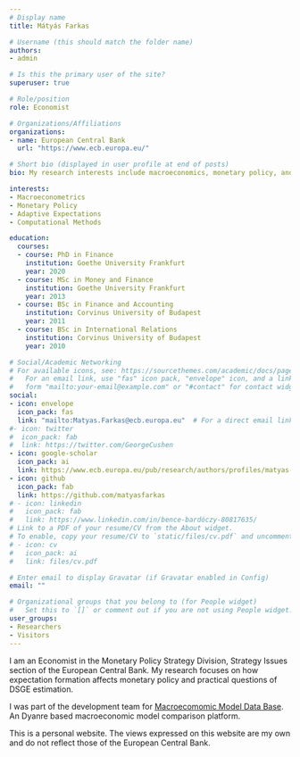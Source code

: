 ```yaml
---
# Display name
title: Mátyás Farkas

# Username (this should match the folder name)
authors:
- admin

# Is this the primary user of the site?
superuser: true

# Role/position
role: Economist

# Organizations/Affiliations
organizations:
- name: European Central Bank
  url: "https://www.ecb.europa.eu/"

# Short bio (displayed in user profile at end of posts)
bio: My research interests include macroeconomics, monetary policy, and econometrics.

interests:
- Macroeconometrics
- Monetary Policy
- Adaptive Expectations
- Computational Methods

education:
  courses:
  - course: PhD in Finance
    institution: Goethe University Frankfurt
    year: 2020
  - course: MSc in Money and Finance
    institution: Goethe University Frankfurt
    year: 2013
  - course: BSc in Finance and Accounting
    institution: Corvinus University of Budapest
    year: 2011
  - course: BSc in International Relations
    institution: Corvinus University of Budapest
    year: 2010

# Social/Academic Networking
# For available icons, see: https://sourcethemes.com/academic/docs/page-builder/#icons
#   For an email link, use "fas" icon pack, "envelope" icon, and a link in the
#   form "mailto:your-email@example.com" or "#contact" for contact widget.
social:
- icon: envelope
  icon_pack: fas
  link: "mailto:Matyas.Farkas@ecb.europa.eu"  # For a direct email link, use "mailto:test@example.org".
#- icon: twitter
#  icon_pack: fab
#  link: https://twitter.com/GeorgeCushen
- icon: google-scholar
  icon_pack: ai
  link: https://www.ecb.europa.eu/pub/research/authors/profiles/matyas-farkas.en.html
- icon: github
  icon_pack: fab
  link: https://github.com/matyasfarkas
# - icon: linkedin
#   icon_pack: fab
#   link: https://www.linkedin.com/in/bence-bardóczy-80817635/
# Link to a PDF of your resume/CV from the About widget.
# To enable, copy your resume/CV to `static/files/cv.pdf` and uncomment the lines below.
# - icon: cv
#   icon_pack: ai
#   link: files/cv.pdf

# Enter email to display Gravatar (if Gravatar enabled in Config)
email: ""

# Organizational groups that you belong to (for People widget)
#   Set this to `[]` or comment out if you are not using People widget.
user_groups:
- Researchers
- Visitors
---
```


I am an Economist in the Monetary Policy Strategy Division, Strategy Issues section of the European Central Bank. My research focuses on how expectation formation affects monetary policy and practical questions of DSGE estimation.

I was part of the development team for [Macroecomomic Model Data Base](https://www.macromodelbase.com/). An Dyanre based macroeconomic model comparison platform.

This is a personal website. The views expressed on this website are my own and do not reflect those of the European Central Bank.

